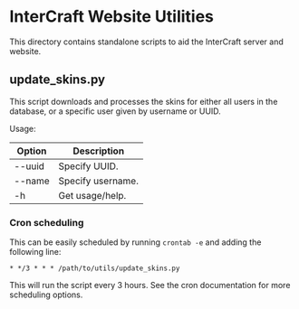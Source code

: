 # InterCraft Website Utilities

This directory contains standalone scripts
to aid the InterCraft server and website.

## update_skins.py

This script downloads and processes the skins for
either all users in the database,
or a specific user
given by username or UUID.

Usage:

Option | Description
-------|------------------
--uuid | Specify UUID.
--name | Specify username.
-h     | Get usage/help.

### Cron scheduling

This can be easily scheduled
by running `crontab -e`
and adding the following line:

    * */3 * * * /path/to/utils/update_skins.py

This will run the script every 3 hours.
See the cron documentation
for more scheduling options.
